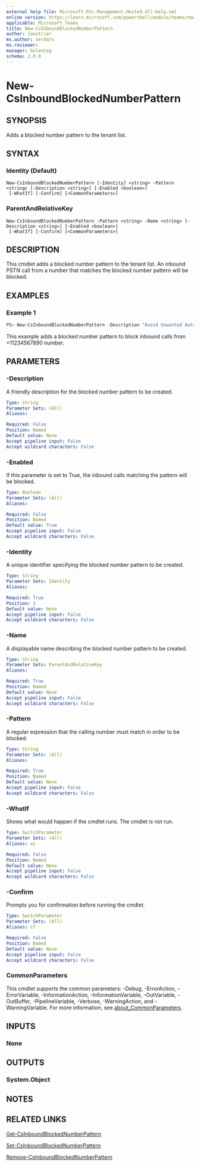 ```yaml
---
external help file: Microsoft.Rtc.Management.Hosted.dll-help.xml
online version: https://learn.microsoft.com/powershell/module/teams/new-csinboundblockednumberpattern
applicable: Microsoft Teams
title: New-CsInboundBlockedNumberPattern
author: jenstrier
ms.author: serdars
ms.reviewer:
manager: bulenteg
schema: 2.0.0
---
```


# New-CsInboundBlockedNumberPattern

## SYNOPSIS
Adds a blocked number pattern to the tenant list.

## SYNTAX

### Identity (Default)
```
New-CsInboundBlockedNumberPattern [-Identity] <string> -Pattern <string> [-Description <string>] [-Enabled <boolean>]
 [-WhatIf] [-Confirm] [<CommonParameters>]
```

### ParentAndRelativeKey
```
New-CsInboundBlockedNumberPattern -Pattern <string> -Name <string> [-Description <string>] [-Enabled <boolean>]
 [-WhatIf] [-Confirm] [<CommonParameters>]
```

## DESCRIPTION
This cmdlet adds a blocked number pattern to the tenant list. An inbound PSTN call from a number that matches the blocked number pattern will be blocked.

## EXAMPLES

### Example 1
```powershell
PS> New-CsInboundBlockedNumberPattern -Description "Avoid Unwanted Automatic Call" -Name "BlockAutomatic" -Pattern "^\+11234567890"
```

This example adds a blocked number pattern to block inbound calls from +11234567890 number.

## PARAMETERS

### -Description
A friendly description for the blocked number pattern to be created.

```yaml
Type: String
Parameter Sets: (All)
Aliases:

Required: False
Position: Named
Default value: None
Accept pipeline input: False
Accept wildcard characters: False
```

### -Enabled
If this parameter is set to True, the inbound calls matching the pattern will be blocked.

```yaml
Type: Boolean
Parameter Sets: (All)
Aliases:

Required: False
Position: Named
Default value: True
Accept pipeline input: False
Accept wildcard characters: False
```

### -Identity
A unique identifier specifying the blocked number pattern to be created.

```yaml
Type: String
Parameter Sets: Identity
Aliases:

Required: True
Position: 1
Default value: None
Accept pipeline input: False
Accept wildcard characters: False
```

### -Name
A displayable name describing the blocked number pattern to be created.

```yaml
Type: String
Parameter Sets: ParentAndRelativeKey
Aliases:

Required: True
Position: Named
Default value: None
Accept pipeline input: False
Accept wildcard characters: False
```

### -Pattern
A regular expression that the calling number must match in order to be blocked.

```yaml
Type: String
Parameter Sets: (All)
Aliases:

Required: True
Position: Named
Default value: None
Accept pipeline input: False
Accept wildcard characters: False
```

### -WhatIf
Shows what would happen if the cmdlet runs.
The cmdlet is not run.

```yaml
Type: SwitchParameter
Parameter Sets: (All)
Aliases: wi

Required: False
Position: Named
Default value: None
Accept pipeline input: False
Accept wildcard characters: False
```

### -Confirm
Prompts you for confirmation before running the cmdlet.

```yaml
Type: SwitchParameter
Parameter Sets: (All)
Aliases: cf

Required: False
Position: Named
Default value: None
Accept pipeline input: False
Accept wildcard characters: False
```

### CommonParameters
This cmdlet supports the common parameters: -Debug, -ErrorAction, -ErrorVariable, -InformationAction, -InformationVariable, -OutVariable, -OutBuffer, -PipelineVariable, -Verbose, -WarningAction, and -WarningVariable. For more information, see [about_CommonParameters](https://go.microsoft.com/fwlink/?LinkID=113216).

## INPUTS

### None

## OUTPUTS

### System.Object

## NOTES

## RELATED LINKS

[Get-CsInboundBlockedNumberPattern](https://learn.microsoft.com/powershell/module/teams/get-csinboundblockednumberpattern)

[Set-CsInboundBlockedNumberPattern](https://learn.microsoft.com/powershell/module/teams/set-csinboundblockednumberpattern)

[Remove-CsInboundBlockedNumberPattern](https://learn.microsoft.com/powershell/module/teams/remove-csinboundblockednumberpattern)
